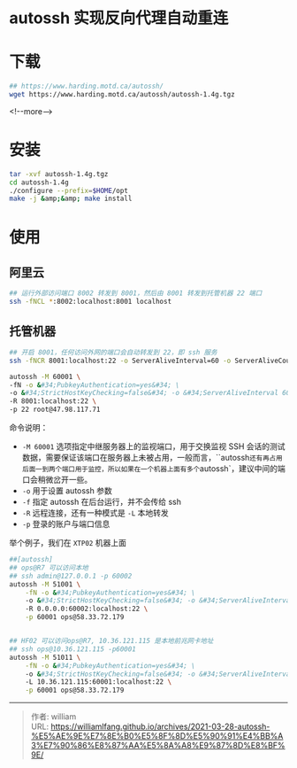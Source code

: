 # autossh 实现反向代理自动重连


# 下载

```bash
## https://www.harding.motd.ca/autossh/
wget https://www.harding.motd.ca/autossh/autossh-1.4g.tgz
```
&lt;!--more--&gt;

# 安装

```bash
tar -xvf autossh-1.4g.tgz
cd autossh-1.4g
./configure --prefix=$HOME/opt
make -j &amp;&amp; make install
```

# 使用



## 阿里云

```bash
## 运行外部访问端口 8002 转发到 8001，然后由 8001 转发到托管机器 22 端口
ssh -fNCL *:8002:localhost:8001 localhost
```

## 托管机器

```bash
## 开启 8001，任何访问外网的端口会自动转发到 22，即 ssh 服务
ssh -fNCR 8001:localhost:22 -o ServerAliveInterval=60 -o ServerAliveCountMax=10 -o ExitOnForwardFailure=True -p 22 root@47.98.117.71

autossh -M 60001 \
-fN -o &#34;PubkeyAuthentication=yes&#34; \
-o &#34;StrictHostKeyChecking=false&#34; -o &#34;ServerAliveInterval 60&#34; -o &#34;ServerAliveCountMax 3&#34; \
-R 8001:localhost:22 \
-p 22 root@47.98.117.71
```

命令说明：

- `-M 60001` 选项指定中继服务器上的监视端口，用于交换监视 SSH 会话的测试数据，需要保证该端口在服务器上未被占用，一般而言，``autossh` 还有再占用后面一到两个端口用于监控，所以如果在一个机器上面有多个 `autossh`，建议中间的端口会稍微岔开一些。
- `-o` 用于设置 autossh 参数
- `-f` 指定 autossh 在后台运行，并不会传给 ssh
- `-R` 远程连接，还有一种模式是 `-L` 本地转发
- `-p` 登录的账户与端口信息

举个例子，我们在 `XTP02` 机器上面

```bash
##[autossh]
## ops@R7 可以访问本地
## ssh admin@127.0.0.1 -p 60002
autossh -M 51001 \
    -fN -o &#34;PubkeyAuthentication=yes&#34; \
    -o &#34;StrictHostKeyChecking=false&#34; -o &#34;ServerAliveInterval 60&#34; -o &#34;ServerAliveCountMax 3&#34; \
    -R 0.0.0.0:60002:localhost:22 \
    -p 60001 ops@58.33.72.179


## HF02 可以访问ops@R7, 10.36.121.115 是本地前兆网卡地址
## ssh ops@10.36.121.115 -p60001
autossh -M 51011 \
    -fN -o &#34;PubkeyAuthentication=yes&#34; \
    -o &#34;StrictHostKeyChecking=false&#34; -o &#34;ServerAliveInterval 60&#34; -o &#34;ServerAliveCountMax 3&#34; \
    -L 10.36.121.115:60001:localhost:22 \
    -p 60001 ops@58.33.72.179
```



---

> 作者: william  
> URL: https://williamlfang.github.io/archives/2021-03-28-autossh-%E5%AE%9E%E7%8E%B0%E5%8F%8D%E5%90%91%E4%BB%A3%E7%90%86%E8%87%AA%E5%8A%A8%E9%87%8D%E8%BF%9E/  

